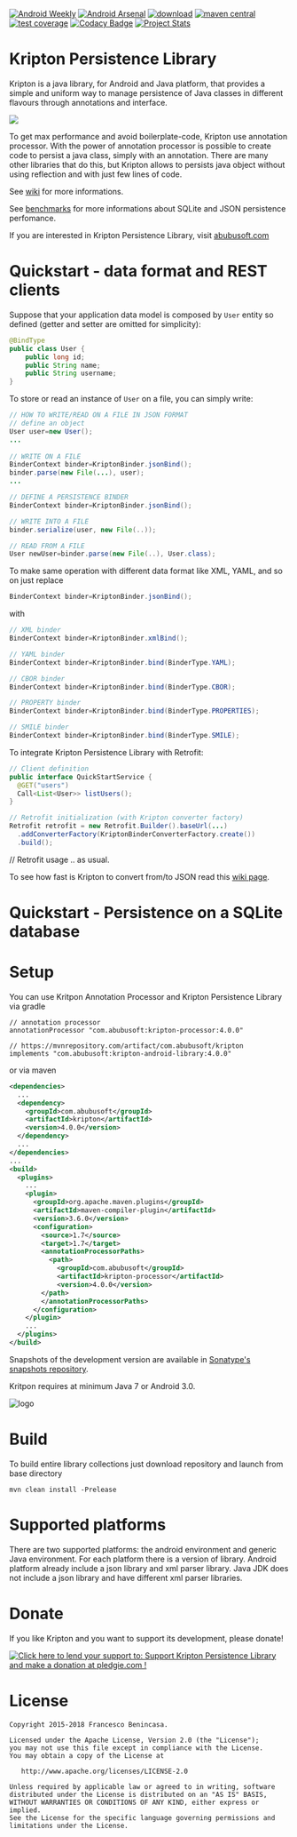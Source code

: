 [![Android Weekly](http://img.shields.io/badge/Android%20Weekly-%23301-2CB3E5.svg?style=flat)](http://androidweekly.net/issues/issue-301)
[![Android Arsenal](https://img.shields.io/badge/Android%20Arsenal-Kripton%20Persistence%20Library-orange.svg?style=flat)](https://android-arsenal.com/details/1/5149)
[![download](https://api.bintray.com/packages/xcesco/kripton/kripton-android-library/images/download.svg)](https://bintray.com/xcesco/kripton/kripton-android-library/_latestVersion)
[![maven central](https://maven-badges.herokuapp.com/maven-central/com.abubusoft/kripton/badge.svg)](https://maven-badges.herokuapp.com/maven-central/com.abubusoft/kripton)
[![test coverage](https://img.shields.io/codecov/c/github/xcesco/kripton/master.svg?style=flat-square)](https://codecov.io/gh/xcesco/kripton?branch=master)
[![Codacy Badge](https://api.codacy.com/project/badge/Grade/e2b62de5f47d4be3b87a4a4e69810ca6)](https://www.codacy.com/app/abubusoft/kripton?utm_source=github.com&amp;utm_medium=referral&amp;utm_content=xcesco/kripton&amp;utm_campaign=Badge_Grade)
[![Project Stats](https://www.openhub.net/p/kripton-persistence-library/widgets/project_thin_badge.gif)](https://www.openhub.net/p/kripton-persistence-library)

# Kripton Persistence Library
Kripton is a java library, for Android and Java platform, that provides a simple and uniform way to manage persistence of Java classes in different flavours through annotations and interface.

<img src="https://github.com/xcesco/wikis/blob/master/kripton/overview4.0.png">

To get max performance and avoid boilerplate-code, Kripton use annotation processor. With the power of annotation processor is possible to create code to persist a java class, simply with an annotation. There are many other libraries that do this, but Kripton allows to persists java object without using reflection and with just few lines of code.

See [wiki](https://github.com/xcesco/kripton/wiki) for more informations.

See [benchmarks](https://github.com/xcesco/kripton/wiki/Performance) for more informations about SQLite and JSON persistence perfomance.

If you are interested in Kripton Persistence Library, visit [abubusoft.com](http://www.abubusoft.com/wp/)

# Quickstart - data format and REST clients
Suppose that your application data model is composed by `User` entity so defined (getter and setter are omitted for simplicity):

```java
@BindType
public class User {
    public long id;
    public String name;
    public String username; 
}
```
To store or read an instance of `User` on a file, you can simply write:

```java
// HOW TO WRITE/READ ON A FILE IN JSON FORMAT
// define an object
User user=new User();
...
				
// WRITE ON A FILE				
BinderContext binder=KriptonBinder.jsonBind();
binder.parse(new File(...), user);
...

// DEFINE A PERSISTENCE BINDER
BinderContext binder=KriptonBinder.jsonBind();

// WRITE INTO A FILE				
binder.serialize(user, new File(..));

// READ FROM A FILE				
User newUser=binder.parse(new File(..), User.class);
```

To make same operation with different data format like XML, YAML, and so on just replace
```java
BinderContext binder=KriptonBinder.jsonBind();
```
with
```java
// XML binder
BinderContext binder=KriptonBinder.xmlBind();

// YAML binder
BinderContext binder=KriptonBinder.bind(BinderType.YAML);

// CBOR binder
BinderContext binder=KriptonBinder.bind(BinderType.CBOR);

// PROPERTY binder
BinderContext binder=KriptonBinder.bind(BinderType.PROPERTIES);

// SMILE binder
BinderContext binder=KriptonBinder.bind(BinderType.SMILE);
```

To integrate Kripton Persistence Library with Retrofit:
```java
// Client definition
public interface QuickStartService {
  @GET("users")
  Call<List<User>> listUsers();	
}

// Retrofit initialization (with Kripton converter factory)
Retrofit retrofit = new Retrofit.Builder().baseUrl(...)
  .addConverterFactory(KriptonBinderConverterFactory.create())
  .build();
```

// Retrofit usage
.. as usual.

To see how fast is Kripton to convert from/to JSON read this [wiki page](https://github.com/xcesco/kripton/wiki/PerformanceJSON).

# Quickstart - Persistence on a SQLite database


# Setup
You can use Kritpon Annotation Processor and Kripton Persistence Library via gradle

```
// annotation processor
annotationProcessor "com.abubusoft:kripton-processor:4.0.0"

// https://mvnrepository.com/artifact/com.abubusoft/kripton
implements "com.abubusoft:kripton-android-library:4.0.0"
```

or via maven

```xml
<dependencies>
  ...    
  <dependency>
    <groupId>com.abubusoft</groupId>
    <artifactId>kripton</artifactId>
    <version>4.0.0</version>
  </dependency>
  ...
</dependencies>
...		
<build> 
  <plugins>
    ...
    <plugin>
      <groupId>org.apache.maven.plugins</groupId>
	  <artifactId>maven-compiler-plugin</artifactId>
      <version>3.6.0</version>
	  <configuration>
	    <source>1.7</source>
		<target>1.7</target>
		<annotationProcessorPaths>
		  <path>
		    <groupId>com.abubusoft</groupId>
		    <artifactId>kripton-processor</artifactId>
		    <version>4.0.0</version>
		</path>
	    </annotationProcessorPaths>
	  </configuration>
    </plugin>
    ...
  </plugins>
</build>
```


Snapshots of the development version are available in [Sonatype's snapshots repository](https://oss.sonatype.org/content/repositories/snapshots/com/abubusoft/).

Kritpon requires at minimum Java 7 or Android 3.0.

![logo](https://github.com/xcesco/wikis/blob/master/kripton/logo320_120.png)


# Build
To build entire library collections just download repository and launch from base directory 

```
mvn clean install -Prelease
```

# Supported platforms
There are two supported platforms: the android environment and generic Java environment. For each platform there is a version of library. Android platform already include a json library and xml parser library. Java JDK does not include a json library and have different xml parser libraries.

# Donate
If you like Kripton and you want to support its development, please donate!

<a href='https://pledgie.com/campaigns/33279'><img alt='Click here to lend your support to: Support Kripton Persistence Library and make a donation at pledgie.com !' src='https://pledgie.com/campaigns/33279.png?skin_name=chrome' border='0' ></a>

# License

```
Copyright 2015-2018 Francesco Benincasa.

Licensed under the Apache License, Version 2.0 (the "License");
you may not use this file except in compliance with the License.
You may obtain a copy of the License at

   http://www.apache.org/licenses/LICENSE-2.0

Unless required by applicable law or agreed to in writing, software
distributed under the License is distributed on an "AS IS" BASIS,
WITHOUT WARRANTIES OR CONDITIONS OF ANY KIND, either express or implied.
See the License for the specific language governing permissions and
limitations under the License.
```
